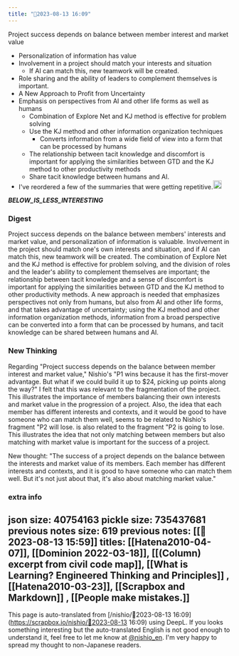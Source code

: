 ```yaml
---
title: "🤖2023-08-13 16:09"
---
```



Project success depends on balance between member interest and market value
- Personalization of information has value
- Involvement in a project should match your interests and situation
    - If AI can match this, new teamwork will be created.
- Role sharing and the ability of leaders to complement themselves is important.
- A New Approach to Profit from Uncertainty
- Emphasis on perspectives from AI and other life forms as well as humans
    - Combination of Explore Net and KJ method is effective for problem solving
    - Use the KJ method and other information organization techniques
        - Converts information from a wide field of view into a form that can be processed by humans
    - The relationship between tacit knowledge and discomfort is important for applying the similarities between GTD and the KJ method to other productivity methods
    - Share tacit knowledge between humans and AI.
- I've reordered a few of the summaries that were getting repetitive.<img src='https://scrapbox.io/api/pages/nishio-en/nishio/icon' alt='nishio.icon' height="19.5"/>

___BELOW_IS_LESS_INTERESTING___
### Digest
Project success depends on the balance between members' interests and market value, and personalization of information is valuable. Involvement in the project should match one's own interests and situation, and if AI can match this, new teamwork will be created. The combination of Explore Net and the KJ method is effective for problem solving, and the division of roles and the leader's ability to complement themselves are important; the relationship between tacit knowledge and a sense of discomfort is important for applying the similarities between GTD and the KJ method to other productivity methods. A new approach is needed that emphasizes perspectives not only from humans, but also from AI and other life forms, and that takes advantage of uncertainty; using the KJ method and other information organization methods, information from a broad perspective can be converted into a form that can be processed by humans, and tacit knowledge can be shared between humans and AI.

### New Thinking
Regarding "Project success depends on the balance between member interest and market value," Nishio's "P1 wins because it has the first-mover advantage. But what if we could build it up to $24, picking up points along the way?" I felt that this was relevant to the fragmentation of the project. This illustrates the importance of members balancing their own interests and market value in the progression of a project. Also, the idea that each member has different interests and contexts, and it would be good to have someone who can match them well, seems to be related to Nishio's fragment "P2 will lose. is also related to the fragment "P2 is going to lose. This illustrates the idea that not only matching between members but also matching with market value is important for the success of a project.

New thought: "The success of a project depends on the balance between the interests and market value of its members. Each member has different interests and contexts, and it is good to have someone who can match them well. But it's not just about that, it's also about matching market value."

### extra info
json size: 40754163
pickle size: 735437681
previous notes size: 619
previous notes: [[🤖2023-08-13 15:59]]
titles: [[Hatena2010-04-07]], [[Dominion 2022-03-18]], [[(Column) excerpt from civil code map]],  [[What is Learning? Engineered Thinking and Principles]] , [[Hatena2010-03-23]],  [[Scrapbox and Markdown]] ,  [[People make mistakes.]]
---
This page is auto-translated from [/nishio/🤖2023-08-13 16:09](https://scrapbox.io/nishio/🤖2023-08-13 16:09) using DeepL. If you looks something interesting but the auto-translated English is not good enough to understand it, feel free to let me know at [@nishio_en](https://twitter.com/nishio_en). I'm very happy to spread my thought to non-Japanese readers.
